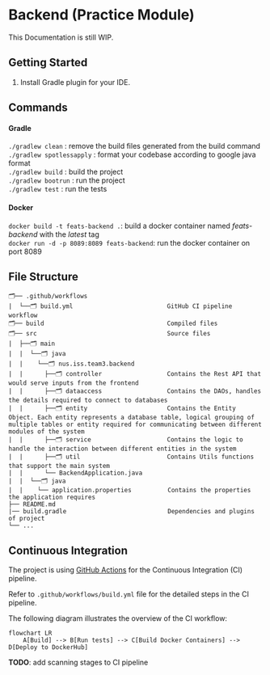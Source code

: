 # Backend (Practice Module)


This Documentation is still WIP.

## Getting Started
1. Install Gradle plugin for your IDE.

## Commands

#### Gradle
`./gradlew clean` : remove the build files generated from the build command  
`./gradlew spotlessapply` : format your codebase according to google java format  
`./gradlew build` : build the project  
`./gradlew bootrun` : run the project  
`./gradlew test` : run the tests

#### Docker
`docker build -t feats-backend .`: build a docker container named *feats-backend* with the *latest* tag  
`docker run -d -p 8089:8089 feats-backend`: run the docker container on port 8089

## File Structure

```
🗂️── .github/workflows     
|  └──🗂️ build.yml                          GitHub CI pipeline workflow  
🗂️── build                                  Compiled files
🗂️── src                                    Source files
|  ├──🗂️ main               
|  |  └──🗂️ java               
|  |    └──🗂️ nus.iss.team3.backend
|  |      ├──🗂️ controller                  Contains the Rest API that would serve inputs from the frontend      
|  |      ├──🗂️ dataaccess                  Contains the DAOs, handles the details required to connect to databases
|  |      ├──🗂️ entity                      Contains the Entity Object. Each entity represents a database table, logical grouping of multiple tables or entity required for communicating between different modules of the system 
|  |      ├──🗂️ service                     Contains the logic to handle the interaction between different entities in the system
|  |      ├──🗂️ util                        Contains Utils functions that support the main system
|  |      └── BackendApplication.java
|  |  └──🗂️ java
|  |    └── application.properties          Contains the properties the application requires
├── README.md
|── build.gradle                            Dependencies and plugins of project       
└── ...
```

## Continuous Integration

The project is using [GitHub Actions](https://docs.github.com/en/actions) for the Continuous Integration (CI) pipeline. 

Refer to `.github/workflows/build.yml` file for the detailed steps in the CI pipeline.

The following diagram illustrates the overview of the CI workflow:

```mermaid
flowchart LR
    A[Build] --> B[Run tests] --> C[Build Docker Containers] --> D[Deploy to DockerHub]
```

**TODO**: add scanning stages to CI pipeline